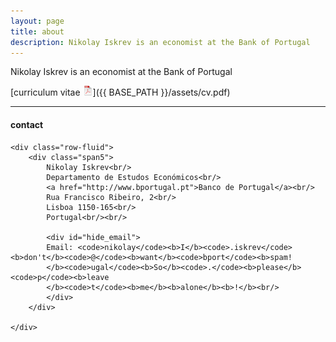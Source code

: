 ```yaml
---
layout: page
title: about
description: Nikolay Iskrev is an economist at the Bank of Portugal
---
```


Nikolay Iskrev is an economist at the Bank of Portugal

[curriculum vitae ![CV as pdf](icons16/pdf-icon.png)]({{ BASE_PATH }}/assets/cv.pdf)

---

<div class="container">
<h4><a name="contact"></a>contact</h4>

    <div class="row-fluid">
        <div class="span5">
            Nikolay Iskrev<br/>
            Departamento de Estudos Económicos<br/>
            <a href="http://www.bportugal.pt">Banco de Portugal</a><br/>
            Rua Francisco Ribeiro, 2<br/>
            Lisboa 1150-165<br/>
            Portugal<br/><br/>

            <div id="hide_email">
            Email: <code>nikolay</code><b>I</b><code>.iskrev</code><b>don't</b><code>@</code><b>want</b><code>bport</code><b>spam!
            </b><code>ugal</code><b>So</b><code>.</code><b>please</b><code>p</code><b>leave
            </b><code>t</code><b>me</b><b>alone</b><b>!</b><br/>
            </div>
        </div>

    </div>
</div>

